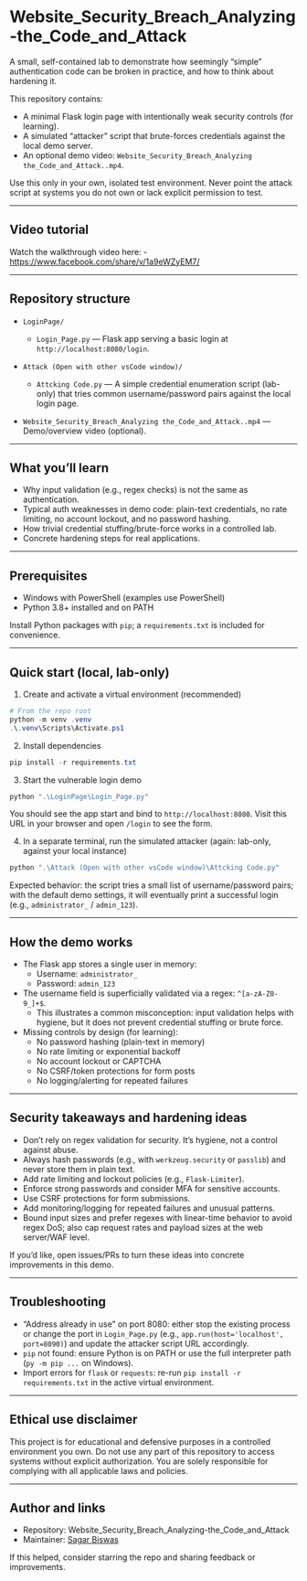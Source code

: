 # Website_Security_Breach_Analyzing-the_Code_and_Attack

A small, self-contained lab to demonstrate how seemingly “simple” authentication code can be broken in practice, and how to think about hardening it.

This repository contains:

- A minimal Flask login page with intentionally weak security controls (for learning).
- A simulated “attacker” script that brute-forces credentials against the local demo server.
- An optional demo video: `Website_Security_Breach_Analyzing the_Code_and_Attack..mp4`.

Use this only in your own, isolated test environment. Never point the attack script at systems you do not own or lack explicit permission to test.

---

## Video tutorial

Watch the walkthrough video here: - https://www.facebook.com/share/v/1a9eWZyEM7/

---

## Repository structure

- `LoginPage/`
  - `Login_Page.py` — Flask app serving a basic login at `http://localhost:8080/login`.
  
- `Attack (Open with other vsCode window)/`
  - `Attcking Code.py` — A simple credential enumeration script (lab-only) that tries common username/password pairs against the local login page.
  
- `Website_Security_Breach_Analyzing the_Code_and_Attack..mp4` — Demo/overview video (optional).

---

## What you’ll learn

- Why input validation (e.g., regex checks) is not the same as authentication.
- Typical auth weaknesses in demo code: plain-text credentials, no rate limiting, no account lockout, and no password hashing.
- How trivial credential stuffing/brute-force works in a controlled lab.
- Concrete hardening steps for real applications.

---

## Prerequisites

- Windows with PowerShell (examples use PowerShell)
- Python 3.8+ installed and on PATH

Install Python packages with `pip`; a `requirements.txt` is included for convenience.

---

## Quick start (local, lab-only)

1. Create and activate a virtual environment (recommended)

```powershell
# From the repo root
python -m venv .venv
.\.venv\Scripts\Activate.ps1
```

2. Install dependencies

```powershell
pip install -r requirements.txt
```

3. Start the vulnerable login demo

```powershell
python ".\LoginPage\Login_Page.py"
```

You should see the app start and bind to `http://localhost:8080`. Visit this URL in your browser and open `/login` to see the form.

4. In a separate terminal, run the simulated attacker (again: lab-only, against your local instance)

```powershell
python ".\Attack (Open with other vsCode window)\Attcking Code.py"
```

Expected behavior: the script tries a small list of username/password pairs; with the default demo settings, it will eventually print a successful login (e.g., `administrator_` / `admin_123`).

---

## How the demo works

- The Flask app stores a single user in memory:
  - Username: `administrator_`
  - Password: `admin_123`
- The username field is superficially validated via a regex: `^[a-zA-Z0-9_]+$`.
  - This illustrates a common misconception: input validation helps with hygiene, but it does not prevent credential stuffing or brute force.
- Missing controls by design (for learning):
  - No password hashing (plain-text in memory)
  - No rate limiting or exponential backoff
  - No account lockout or CAPTCHA
  - No CSRF/token protections for form posts
  - No logging/alerting for repeated failures

---

## Security takeaways and hardening ideas

- Don’t rely on regex validation for security. It’s hygiene, not a control against abuse.
- Always hash passwords (e.g., with `werkzeug.security` or `passlib`) and never store them in plain text.
- Add rate limiting and lockout policies (e.g., `Flask-Limiter`).
- Enforce strong passwords and consider MFA for sensitive accounts.
- Use CSRF protections for form submissions.
- Add monitoring/logging for repeated failures and unusual patterns.
- Bound input sizes and prefer regexes with linear-time behavior to avoid regex DoS; also cap request rates and payload sizes at the web server/WAF level.

If you’d like, open issues/PRs to turn these ideas into concrete improvements in this demo.

---

## Troubleshooting

- “Address already in use” on port 8080: either stop the existing process or change the port in `Login_Page.py` (e.g., `app.run(host='localhost', port=8090)`) and update the attacker script URL accordingly.
- `pip` not found: ensure Python is on PATH or use the full interpreter path (`py -m pip ...` on Windows).
- Import errors for `flask` or `requests`: re-run `pip install -r requirements.txt` in the active virtual environment.

---

## Ethical use disclaimer

This project is for educational and defensive purposes in a controlled environment you own. Do not use any part of this repository to access systems without explicit authorization. You are solely responsible for complying with all applicable laws and policies.

---

## Author and links

- Repository: Website_Security_Breach_Analyzing-the_Code_and_Attack
- Maintainer: [Sagar Biswas](https://github.com/SagarBiswas-MultiHAT)

If this helped, consider starring the repo and sharing feedback or improvements.
